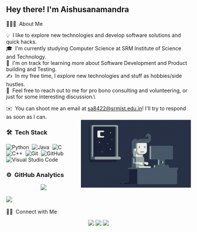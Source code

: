<h2>Hey there! I'm Aishusanamandra</h2>
<!-- ## 👋 &nbsp;Hey there! I'm Aishusanamandra -->
 👨🏻‍💻 &nbsp;About Me

💡 &nbsp;I like to explore new technologies and develop software solutions and quick hacks.\
🎓 &nbsp;I'm currently studying Computer Science at SRM Institute of Science and Technology.\
🌱 &nbsp;I'm on track for learning more about Software Development and Product building and Testing.\
✍️ &nbsp;In my free time, I explore new technologies and stuff as hobbies/side hustles.\
💬 &nbsp;Feel free to reach out to me for pro bono consulting and volunteering, or just for some interesting discussion.\

    
          
            
    

          
    
    
  
✉️ &nbsp;You can shoot me an email at sa8422@srmist.edu.in! I'll try to respond as soon as I can.\
<img alt="Night Coding" src="https://raw.githubusercontent.com/AVS1508/AVS1508/master/assets/Night-Coding.gif" align="right"/>
### 🛠 &nbsp;Tech Stack
![Python](https://img.shields.io/badge/-Python-05122A?style=flat&logo=python)&nbsp;
![Java](https://img.shields.io/badge/-Java-05122A?style=flat&logo=Java&logoColor=FFA518)&nbsp;
![C](https://img.shields.io/badge/-C-05122A?style=flat&logo=C&logoColor=A8B9CC)&nbsp;
![C++](https://img.shields.io/badge/-C++-05122A?style=flat&logo=C%2B%2B&logoColor=00599C)&nbsp;
![Git](https://img.shields.io/badge/-Git-05122A?style=flat&logo=git)&nbsp;
![GitHub](https://img.shields.io/badge/-GitHub-05122A?style=flat&logo=github)&nbsp;
![Visual Studio Code](https://img.shields.io/badge/-Visual%20Studio%20Code-05122A?style=flat&logo=visual-studio-code&logoColor=007ACC)&nbsp;
### ⚙️ &nbsp;GitHub Analytics
<p align="center">
  <img align="centre" src="https://github-readme-streak-stats.herokuapp.com/?user=Aishusanamandra&theme=light" /></br>
</p>
<p align="left">
<a href="https://github.com/Aishusanamandra">
  <img height="170em" src="https://github-readme-stats-eight-theta.vercel.app/api?username=Aishusanamandra&show_icons=true&theme=algolia&include_all_commits=true&count_private=true"/>
</a>
</p>
 🤝🏻 &nbsp;Connect with Me
<p align="center">
<a href="https://www.linkedin.com/in/sanamandraaishwarya/"><img src="https://img.shields.io/badge/LinkedIn-0077B5?style=for-the-badge&logo=linkedin&logoColor=white"/></a>
<a href="mailto:aishusanamandra@gmail.com"><img src="https://img.shields.io/badge/Gmail-D14836?style=for-the-badge&logo=gmail&logoColor=white"/></a>
<a href="https://www.instagram.com/aishwarya.4675/"><img src="https://img.shields.io/badge/Instagram-E4405F?style=for-the-badge&logo=instagram&logoColor=white"/></a>
</p>
<!--### Hi there 👋,
My name's Prakhar Nagpal, currently a second year student pursuing B.Tech from SRM Institute of Science and Technology in the field of Computer Science. Currently, I am a Flutter app developer enhancing my skills more by making a few projects. </br>
- 🔭 I’m currently working on - Making efficient Flutter Applications </br>
- 👯 I’m looking to collaborate on - Flutter App development projects
- 💬 Ask me about - Dart, Python, C++ ,Java, C
- 😄 Pronouns: He/Him, They/Them
- 📫 How to reach me: <a href= "https://www.linkedin.com/in/prakhar-nagpal-304838168/">LinkedIn</a>
<img align="left" src="https://github-readme-streak-stats.herokuapp.com/?user=PrakharNagpal&theme=dark" /></br>
![Prakhar's github stats](https://github-readme-stats.vercel.app/api?username=PrakharNagpal&count_private=true&show_icons=true&icon_color=2f80ed)</br>
[![Top Langs](https://github-readme-stats.vercel.app/api/top-langs/?username=PrakharNagpal&theme=radical)](https://github.com/PrakharNagpal/github-readme-stats)
![](https://komarev.com/ghpvc/?username=PrakharNagpal&color=blue)
